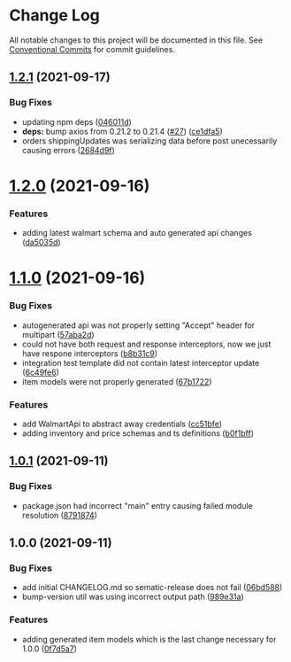 # Change Log

All notable changes to this project will be documented in this file.
See [Conventional Commits](https://conventionalcommits.org) for commit guidelines.

## [1.2.1](https://github.com/whitebox-co/walmart-marketplace-api/compare/v1.2.0...v1.2.1) (2021-09-17)

### Bug Fixes

-   updating npm deps ([046011d](https://github.com/whitebox-co/walmart-marketplace-api/commit/046011da72c9f203ede11a609cfeb43c9cac0dc0))
-   **deps:** bump axios from 0.21.2 to 0.21.4 ([#27](https://github.com/whitebox-co/walmart-marketplace-api/issues/27)) ([ce1dfa5](https://github.com/whitebox-co/walmart-marketplace-api/commit/ce1dfa5bd1567505a0a93b21d7ca0b354363a2d5))
-   orders shippingUpdates was serializing data before post unecessarily causing errors ([2684d9f](https://github.com/whitebox-co/walmart-marketplace-api/commit/2684d9f017f44cdbce62f5921ba8ebca57e83fe8))

# [1.2.0](https://github.com/whitebox-co/walmart-marketplace-api/compare/v1.1.0...v1.2.0) (2021-09-16)

### Features

-   adding latest walmart schema and auto generated api changes ([da5035d](https://github.com/whitebox-co/walmart-marketplace-api/commit/da5035dcfeec11f05682db78863572c33a1415d1))

# [1.1.0](https://github.com/whitebox-co/walmart-marketplace-api/compare/v1.0.1...v1.1.0) (2021-09-16)

### Bug Fixes

-   autogenerated api was not properly setting "Accept" header for multipart ([57aba2d](https://github.com/whitebox-co/walmart-marketplace-api/commit/57aba2dffb2229d175b0999a4abe01780af4e3d2))
-   could not have both request and response interceptors, now we just have respone interceptors ([b8b31c9](https://github.com/whitebox-co/walmart-marketplace-api/commit/b8b31c9f63629f57c5b08749dd3ece1928e0e3d6))
-   integration test template did not contain latest interceptor update ([6c49fe6](https://github.com/whitebox-co/walmart-marketplace-api/commit/6c49fe62437b93e4d4a7215c82234394ac43bc9f))
-   item models were not properly generated ([67b1722](https://github.com/whitebox-co/walmart-marketplace-api/commit/67b1722426bcd609ae475858e3ac2fb312cc0596))

### Features

-   add WalmartApi to abstract away credentials ([cc51bfe](https://github.com/whitebox-co/walmart-marketplace-api/commit/cc51bfe59695d9bb1cf3e7f0dfc4090fde1c0213))
-   adding inventory and price schemas and ts definitions ([b0f1bff](https://github.com/whitebox-co/walmart-marketplace-api/commit/b0f1bffad1caaca3de980321742fea021611a2bc))

## [1.0.1](https://github.com/whitebox-co/walmart-marketplace-api/compare/v1.0.0...v1.0.1) (2021-09-11)

### Bug Fixes

-   package.json had incorrect "main" entry causing failed module resolution ([8791874](https://github.com/whitebox-co/walmart-marketplace-api/commit/879187416c8dd47ff8c10c126e1e5b8833ff4500))

## 1.0.0 (2021-09-11)

### Bug Fixes

-   add initial CHANGELOG.md so sematic-release does not fail ([06bd588](https://github.com/whitebox-co/walmart-marketplace-api/commit/06bd588b146533717d05215917cff5c1f5031d35))
-   bump-version util was using incorrect output path ([989e31a](https://github.com/whitebox-co/walmart-marketplace-api/commit/989e31aee1687cabd8172b49abbe63f16c009084))

### Features

-   adding generated item models which is the last change necessary for 1.0.0 ([0f7d5a7](https://github.com/whitebox-co/walmart-marketplace-api/commit/0f7d5a7bdd90dc6f8a76acdac98e3f2ac65c37ac))

